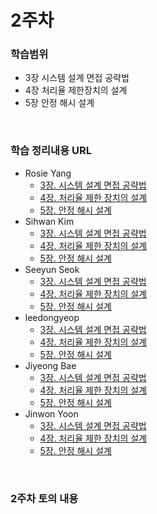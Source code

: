 # 2주차

### 학습범위
+ 3장 시스템 설계 면접 공략법
+ 4장 처리율 제한장치의 설계
+ 5장 안정 해시 설계

</br>

### 학습 정리내용 URL
+ Rosie Yang
  + [3장. 시스템 설계 면접 공략법](https://ilpyo-yang.github.io/cs/2023/04/13/CS_large_scale_system_design.html#3장-시스템-설계-면접-공략법)
  + [4장. 처리율 제한 장치의 설계](https://ilpyo-yang.github.io/cs/2023/04/13/CS_large_scale_system_design.html#4장-처리율-제한-장치의-설계)
  + [5장. 안정 해시 설계](https://ilpyo-yang.github.io/cs/2023/04/13/CS_large_scale_system_design.html#5장-안정-해시설계)
+ Sihwan Kim
  + [3장. 시스템 설계 면접 공략법](https://ddare.tistory.com/29)
  + [4장. 처리율 제한 장치의 설계](https://ddare.tistory.com/31)
  + [5장. 안정 해시 설계](https://ddare.tistory.com/32)
+ Seeyun Seok
  + [3장. 시스템 설계 면접 공략법](https://velog.io/@seanee3670/ch3.-%EC%8B%9C%EC%8A%A4%ED%85%9C-%EC%84%A4%EA%B3%84-%EB%A9%B4%EC%A0%91-%EA%B3%B5%EB%9E%B5%EB%B2%95)
  + [4장. 처리율 제한 장치의 설계](https://velog.io/@seanee3670/ch4.-%EC%B2%98%EB%A6%AC%EC%9C%A8-%EC%A0%9C%ED%95%9C-%EC%9E%A5%EC%B9%98%EC%9D%98-%EC%84%A4%EA%B3%84)
  + [5장. 안정 해시 설계](https://velog.io/@seanee3670/ch5.-%EC%95%88%EC%A0%95-%ED%95%B4%EC%8B%9C-%EC%84%A4%EA%B3%84)
+ leedongyeop
  + [3장. 시스템 설계 면접 공략법](https://leedongyeop.notion.site/3-afec214f9ca74f49adbcc38000d5197e?pvs=4)
  + [4장. 처리율 제한 장치의 설계](https://leedongyeop.notion.site/4-8d4fcdfc382e41b4bcb1b17731463140?pvs=4)
  + [5장. 안정 해시 설계](https://www.notion.so/leedongyeop/5-ec27874ddc0a4652aacc70352230e595?pvs=4)
+ Jiyeong Bae
  + [3장. 시스템 설계 면접 공략법](https://www.notion.so/j0-0/3-1e58ce249d6a422da70daec2760dd27e?pvs=4)
  + [4장. 처리율 제한 장치의 설계](https://www.notion.so/j0-0/4-713af4b9f3574c1b9511202c542ea622?pvs=4)
  + [5장. 안정 해시 설계](https://www.notion.so/j0-0/5-79ea074e9eee43fc85501eedacad5140?pvs=4)
+ Jinwon Yoon
  + [3장. 시스템 설계 면접 공략법](https://jinwonyoon.notion.site/Chapter-3-cb6ba58f30044b38998509d92b580738?pvs=4)
  + [4장. 처리율 제한 장치의 설계](https://jinwonyoon.notion.site/Chapter-4-80a2a5c037f8492596096c3adcd5b101?pvs=4)
  + [5장. 안정 해시 설계](https://jinwonyoon.notion.site/Chapter-5-459e2d08fc8b4487b0bfe9766b9f843c?pvs=4)

</br>

### 2주차 토의 내용
